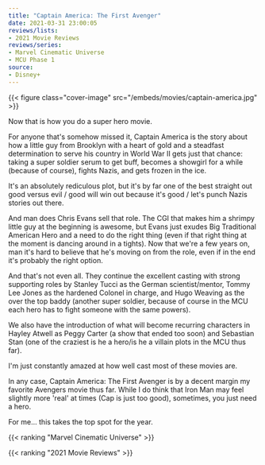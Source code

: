 ```yaml
---
title: "Captain America: The First Avenger"
date: 2021-03-31 23:00:05
reviews/lists:
- 2021 Movie Reviews
reviews/series:
- Marvel Cinematic Universe
- MCU Phase 1
source:
- Disney+
---
```

{{< figure class="cover-image" src="/embeds/movies/captain-america.jpg" >}}

Now that is how you do a super hero movie. 

For anyone that's somehow missed it, Captain America is the story about how a little guy from Brooklyn with a heart of gold and a steadfast determination to serve his country in World War II gets just that chance: taking a super soldier serum to get buff, becomes a showgirl for a while (because of course), fights Nazis, and gets frozen in the ice. 

It's an absolutely rediculous plot, but it's by far one of the best straight out good versus evil / good will win out because it's good / let's punch Nazis stories out there. 

And man does Chris Evans sell that role. The CGI that makes him a shrimpy little guy at the beginning is awesome, but Evans just exudes Big Traditional American Hero and a need to do the right thing (even if that right thing at the moment is dancing around in a tights). Now that we're a few years on, man it's hard to believe that he's moving on from the role, even if in the end it's probably the right option. 

And that's not even all. They continue the excellent casting with strong supporting roles by Stanley Tucci as the German scientist/mentor, Tommy Lee Jones as the hardened Colonel in charge, and Hugo Weaving as the over the top baddy (another super soldier, because of course in the MCU each hero has to fight someone with the same powers). 

We also have the introduction of what will become recurring characters in Hayley Atwell as Peggy Carter (a show that ended too soon) and Sebastian Stan (one of the craziest is he a hero/is he a villain plots in the MCU thus far). 

I'm just constantly amazed at how well cast most of these movies are.

In any case, Captain America: The First Avenger is by a decent margin my favorite Avengers movie thus far. While I do think that Iron Man may feel slightly more 'real' at times (Cap is just too good), sometimes, you just need a hero. 

For me... this takes the top spot for the year. 

{{< ranking "Marvel Cinematic Universe" >}}

{{< ranking "2021 Movie Reviews" >}}
